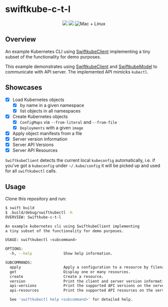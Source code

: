 # swiftkube-c-t-l

<p style="text-align: center;">
	<img src="https://img.shields.io/badge/Swift-5.5-orange.svg" />
	<img src="https://img.shields.io/badge/SwiftkubeClient-0.12.0-blue.svg" />
	<img src="https://img.shields.io/badge/platforms-mac+linux-brightgreen.svg?style=flat" alt="Mac + Linux" />
</p>

## Overview

An example  Kubernetes CLI using [SwiftkubeClient](https://github.com/swiftkube/client) implementing a tiny subset of 
the functionality for demo purposes.

This example demonstrates using [SwiftkubeClient](https://github.com/swiftkube/client) and 
[SwiftkubeModel](https://github.com/swiftkube/model) to communicate with API server. The implemented API mimicks `kubectl`.

## Showcases

- [x] Load Kubernetes objects
  - [x] by name in a given namespace
  - [x] list objects in all namespaces
- [x] Create Kubernetes objects
  - [x] `ConfigMaps` via `--from-literal` and `--from-file`
  - [x] `Deployments` with a given `image`
- [x] Apply object manifests from a file
- [x] Server version information
- [x] Server API Versions
- [x] Server API Resources

`SwiftkubeClient`  detects the current local `kubeconfig` automatically, i.e. if you've got a `kubeconfig` under
`~/.kube/config` it will be picked up and used for all `swiftkubectl` calls.

## Usage

Clone this repository and run:

```bash
$ swift build
$ .build/debug/swiftkubectl -h
OVERVIEW: Swiftkube-c-t-l

An example kubernetes cli using SwiftkubeClient implementing
a tiny subset of the functionality for demo purposes.

USAGE: swiftkubectl <subcommand>

OPTIONS:
  -h, --help              Show help information.

SUBCOMMANDS:
  apply                   Apply a configuration to a resource by filename.
  get                     Display one or many resources.
  create                  Create a resource.
  version                 Print the client and server version information for the current context.
  api-versions            Print the supported API versions on the server, in the form of 'group/version'.
  api-resources           Print the supported API resources on the server.

  See 'swiftkubectl help <subcommand>' for detailed help.
```
